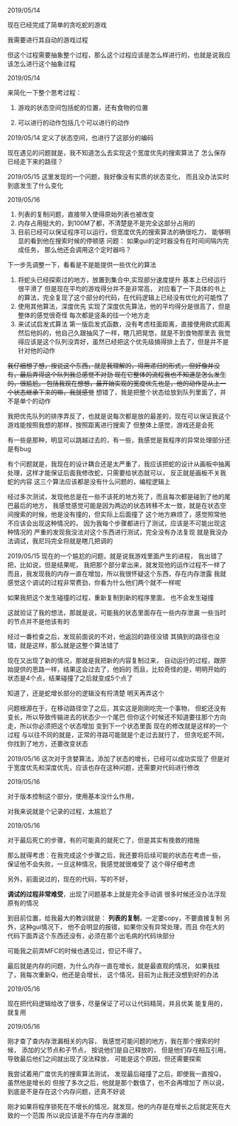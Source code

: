 2019/05/14

现在已经完成了简单的贪吃蛇的游戏

我需要进行其自动的游戏过程

但这个过程需要抽象整个过程，那么这个过程应该是怎么样进行的，也就是说我应该怎么进行这个抽象过程

2019/05/14

来简化一下整个思考过程：

1. 游戏的状态空间包括蛇的位置，还有食物的位置

2. 可以进行的动作包括几个可以进行的动作


2019/05/14
定义了状态空间，也进行了这部分的编码

现在遇见的问题就是，我不知道怎么去实现这个宽度优先的搜索算法了
怎么保存已经走下来的路径？


2019/05/15
这里发现的一个问题，我好像没有实质的状态变化，
而且没办法实时到底发生了什么变化

2019/05/16
1. 列表的复制问题，直接带入使得原始列表也被改变
2. 内存占用挺大的，到100M了都，不清楚是不是完全这部分占用的
3. 目前已经可以保证程序可以运行，但宽度优先的搜索算法的确很吃力，
能够明显的看到他在搜索时候的停顿感
问题：
    如果gui的定时器没有在时间间隔内完成任务，
    那么他还会调用这个定时器吗？
   

下一步先调整一下，看看是不是能提供一些优化的算法

1. 将蛇头已经探索过的地方，放置到集合中,实现部分速度提升
基本上已经运行很平滑了
但是现在平均的游戏得分并不是非常高，
对应看了一下具体的书上的算法，完全复现了这个部分的代码，在代码逻辑上已经没有优化的可能性了
2. 使用其他算法，深度优先
实现了深度优先算法，他的平均得分是很高了，但是整体的感觉很奇怪
每次都是竖条的往一个地方走
3. 来试试启发式算法
第一版启发式函数，没有考虑柱面距离，直接使用欧式距离
然后他妈的，他自己久跟抽风了一样，瞎几把晃悠，就是不到食物那里去
我觉得应该是这个队列没弄好，虽然已经把这个优先级搞得排上去了，但是并不是针对他的动作

~~我仔细想了想，按说这个东西，就是我理解的，得用递归的形式，
但好像并没有，最后弄得这个队列我总感觉不对劲
现在它整体的流程我也不知道是怎么发生的，很尴尬。
包括我现在想想，最开始实现的宽度优先也是，他的动作是从上一个状态继承下来的嘛，我就感觉~~
想错了，我是把整个状态给放到队列里面了，并不是单个的动作

我把优先队列的排序弄反了，也就是说每次都是放的最差的，现在可以保证我这个游戏能按照我想的那样，按照距离进行搜索了
但整体上感觉，游戏还是会死

有一些是那种，明显可以跳越过去的，有一些，我感觉是我程序的异常处理部分还是有bug

有个问题就是，我现在的设计耦合还是太严重了，我应该把蛇的设计从画板中抽离处理，这样才能保证后面我修改蛇，只需要给状态就可以，
反正就是画板不关我蛇的内容
这三个算法应该都是没有什么问题的，编程逻辑上

经过多次测试，发现他总是在一些不该死的地方死了，而且每次都是碰到了他的尾巴最后的地方，
我感觉感觉可能是因为两边的状态转移不太一致，就是在状态空间搜索的时候，他是没有撞的，但实际上后面撞了
这个地方麻烦了，感觉照常他不应该会出现这种情况的，
因为我每个步骤都进行了测试，应该是不可能出现这种情况的
严重的发现我没法对这个东西进行测试，完全没有办法复现
就是我没办法调试，我尼玛完全将就是瞎几把调的

2019/05/15
现在的一个尴尬的问题，就是说我游戏里面产生的进程，
我出错了把，比如说，但是结果呢，
我把那个部分拿出来，就发现他的运作过程不一样了
而且，我发现我的内存一直在增加，所以我很怀疑这个东西，存在内存泄露
我就感觉这个调试的过程非常费劲，你看为什么他们两个就不一样呢

如果我把这个发生碰撞的过程，重新复制到新的程序里面，
也不会发生碰撞

这就验证了我的想法，那就是说，可能我的状态里面存在一些内存泄漏
一些当时的节点并不是他该有的

经过一番检查之后，发现前面说的不对，他返回的路径没错
其搞到的路径也没错，就是这样，那么就是这整个算法错了


现在又出现了新的情况，那就是我把新的内容复制过来，
自动运行的过程，跟原始提供的思路一样，结果这会过去了，他妈的
而且，比较奇怪的是，明明开始的状态是4个点，结果碰撞了之后就变成5个点了

知道了，还是蛇增长部分的逻辑没有捋清楚
明天再弄这个

问题根源在于，在移动路径空了之后，其实这是刚刚吃完一个事物，
但蛇还没有变长，所以导致传输进去的状态少一个尾巴
但你这个时候还不知道要往那个方向走，所以你必须把这个状态增加
变到下一个状态里面
现在的修改就是这样的一个过程
与以往不同的就是，正常的寻路可能就是个走过去就行了，
但贪吃蛇不同， 你找到了地方，还要改变状态

2019/05/16
这次对于贪婪算法，添加了状态的增长，已经可以成功实现了
但是对于宽度优先和深度优先，应该也存在这种问题，还需要对代码进行修改



2019/05/16

对于版本控制这个部分，使用基本没什么作用，

对我来说就是个记录的过程，太尴尬了

2019/05/16

对于最后死亡的步骤，有的可能真的就死亡了，但是其实有挽救的措施

那么就得考虑：在我完成这个步骤之后，我还要将后续可能的状态在考虑一些，
保证他不会失败，一旦这种情况，我感觉就很难受了
这个得仔细考虑

另外，前面说过的，现在的代码，写的不好，

**调试的过程非常难受**，出现了问题基本上就是完全手动调
很多时候还没办法浮现原有的情况

到目前位置，给我最大的教训就是：
**列表的复制**，一定要copy，不要直接复制
另外，这种gui情况下， 他不会明显的报错，如果你没有异常处理，而且
你在大的代码下面弄这个东西还没有，必须在那个出毛病的代码块部分

可能我之前弄MFC的时候也遇见过，但记不得了。

最后就是内存的问题，为什么内存一直在增长，就是最直观的情况，
如果我挂了，我每次重新Q，他还是会增长，
这个情况，目前为止我还没想到好的办法

2019/05/16

现在把代码逻辑给改了很多，尽量保证了可以让代码精简，并且优美
能复用的，就复用

2019/05/16

刚才查了查内存泄漏相关的内容，
我感觉可能问题的地方，我在那个搜索的时候，
添加的父节点和子节点，
按说他们是自己释放的，
但是他们存在相互引用，导致最后他们之间就出现了没法释放，
可能是这个原因，但还需要探索

我尝试着用广度优先的搜索算法测试，
发现最后碰撞了之后，即使我一直按Q，虽然他是增长的
但按了多次之后，他就是那个数值了，也不会再增加了
所以说，到底是不是存在这个内存问题，还真不好说

刚才如果将程序锁死在不增长的情况，就发现，他的内存是在增长之后就定死在大致的一个范围
所以说应该是不存在内存泄漏的

